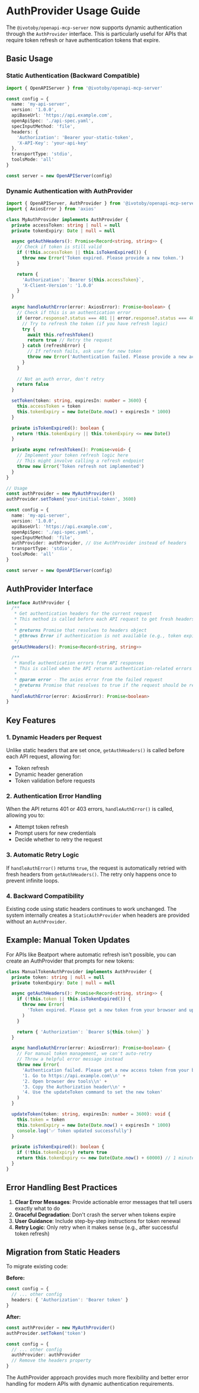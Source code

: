 # AuthProvider Usage Guide

The `@ivotoby/openapi-mcp-server` now supports dynamic authentication through the `AuthProvider` interface. This is particularly useful for APIs that require token refresh or have authentication tokens that expire.

## Basic Usage

### Static Authentication (Backward Compatible)

```typescript
import { OpenAPIServer } from '@ivotoby/openapi-mcp-server'

const config = {
  name: 'my-api-server',
  version: '1.0.0',
  apiBaseUrl: 'https://api.example.com',
  openApiSpec: './api-spec.yaml',
  specInputMethod: 'file',
  headers: {
    'Authorization': 'Bearer your-static-token',
    'X-API-Key': 'your-api-key'
  },
  transportType: 'stdio',
  toolsMode: 'all'
}

const server = new OpenAPIServer(config)
```

### Dynamic Authentication with AuthProvider

```typescript
import { OpenAPIServer, AuthProvider } from '@ivotoby/openapi-mcp-server'
import { AxiosError } from 'axios'

class MyAuthProvider implements AuthProvider {
  private accessToken: string | null = null
  private tokenExpiry: Date | null = null

  async getAuthHeaders(): Promise<Record<string, string>> {
    // Check if token is still valid
    if (!this.accessToken || this.isTokenExpired()) {
      throw new Error('Token expired. Please provide a new token.')
    }

    return {
      'Authorization': `Bearer ${this.accessToken}`,
      'X-Client-Version': '1.0.0'
    }
  }

  async handleAuthError(error: AxiosError): Promise<boolean> {
    // Check if this is an authentication error
    if (error.response?.status === 401 || error.response?.status === 403) {
      // Try to refresh the token (if you have refresh logic)
      try {
        await this.refreshToken()
        return true // Retry the request
      } catch (refreshError) {
        // If refresh fails, ask user for new token
        throw new Error('Authentication failed. Please provide a new access token.')
      }
    }
    
    // Not an auth error, don't retry
    return false
  }

  setToken(token: string, expiresIn: number = 3600) {
    this.accessToken = token
    this.tokenExpiry = new Date(Date.now() + expiresIn * 1000)
  }

  private isTokenExpired(): boolean {
    return !this.tokenExpiry || this.tokenExpiry <= new Date()
  }

  private async refreshToken(): Promise<void> {
    // Implement your token refresh logic here
    // This might involve calling a refresh endpoint
    throw new Error('Token refresh not implemented')
  }
}

// Usage
const authProvider = new MyAuthProvider()
authProvider.setToken('your-initial-token', 3600)

const config = {
  name: 'my-api-server',
  version: '1.0.0',
  apiBaseUrl: 'https://api.example.com',
  openApiSpec: './api-spec.yaml',
  specInputMethod: 'file',
  authProvider: authProvider, // Use AuthProvider instead of headers
  transportType: 'stdio',
  toolsMode: 'all'
}

const server = new OpenAPIServer(config)
```

## AuthProvider Interface

```typescript
interface AuthProvider {
  /**
   * Get authentication headers for the current request
   * This method is called before each API request to get fresh headers
   * 
   * @returns Promise that resolves to headers object
   * @throws Error if authentication is not available (e.g., token expired)
   */
  getAuthHeaders(): Promise<Record<string, string>>

  /**
   * Handle authentication errors from API responses
   * This is called when the API returns authentication-related errors (401, 403)
   * 
   * @param error - The axios error from the failed request
   * @returns Promise that resolves to true if the request should be retried, false otherwise
   */
  handleAuthError(error: AxiosError): Promise<boolean>
}
```

## Key Features

### 1. Dynamic Headers per Request
Unlike static headers that are set once, `getAuthHeaders()` is called before each API request, allowing for:
- Token refresh
- Dynamic header generation
- Token validation before requests

### 2. Authentication Error Handling
When the API returns 401 or 403 errors, `handleAuthError()` is called, allowing you to:
- Attempt token refresh
- Prompt users for new credentials
- Decide whether to retry the request

### 3. Automatic Retry Logic
If `handleAuthError()` returns `true`, the request is automatically retried with fresh headers from `getAuthHeaders()`. The retry only happens once to prevent infinite loops.

### 4. Backward Compatibility
Existing code using static headers continues to work unchanged. The system internally creates a `StaticAuthProvider` when headers are provided without an `AuthProvider`.

## Example: Manual Token Updates

For APIs like Beatport where automatic refresh isn't possible, you can create an AuthProvider that prompts for new tokens:

```typescript
class ManualTokenAuthProvider implements AuthProvider {
  private token: string | null = null
  private tokenExpiry: Date | null = null

  async getAuthHeaders(): Promise<Record<string, string>> {
    if (!this.token || this.isTokenExpired()) {
      throw new Error(
        'Token expired. Please get a new token from your browser and update it using the updateToken command.'
      )
    }

    return { 'Authorization': `Bearer ${this.token}` }
  }

  async handleAuthError(error: AxiosError): Promise<boolean> {
    // For manual token management, we can't auto-retry
    // Throw a helpful error message instead
    throw new Error(
      'Authentication failed. Please get a new access token from your browser:\\n' +
      '1. Go to https://api.example.com\\n' +
      '2. Open browser dev tools\\n' +
      '3. Copy the Authorization header\\n' +
      '4. Use the updateToken command to set the new token'
    )
  }

  updateToken(token: string, expiresIn: number = 3600): void {
    this.token = token
    this.tokenExpiry = new Date(Date.now() + expiresIn * 1000)
    console.log('✅ Token updated successfully')
  }

  private isTokenExpired(): boolean {
    if (!this.tokenExpiry) return true
    return this.tokenExpiry <= new Date(Date.now() + 60000) // 1 minute buffer
  }
}
```

## Error Handling Best Practices

1. **Clear Error Messages**: Provide actionable error messages that tell users exactly what to do
2. **Graceful Degradation**: Don't crash the server when tokens expire
3. **User Guidance**: Include step-by-step instructions for token renewal
4. **Retry Logic**: Only retry when it makes sense (e.g., after successful token refresh)

## Migration from Static Headers

To migrate existing code:

**Before:**
```typescript
const config = {
  // ... other config
  headers: { 'Authorization': 'Bearer token' }
}
```

**After:**
```typescript
const authProvider = new MyAuthProvider()
authProvider.setToken('token')

const config = {
  // ... other config
  authProvider: authProvider
  // Remove the headers property
}
```

The AuthProvider approach provides much more flexibility and better error handling for modern APIs with dynamic authentication requirements.
